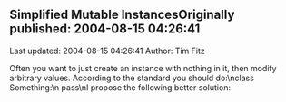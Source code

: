 ## Simplified Mutable InstancesOriginally published: 2004-08-15 04:26:41 
Last updated: 2004-08-15 04:26:41 
Author: Tim Fitz 
 
Often you want to just create an instance with nothing in it, then modify arbitrary values. According to the standard you should do:\nclass Something:\n  pass\nI propose the following better solution:
